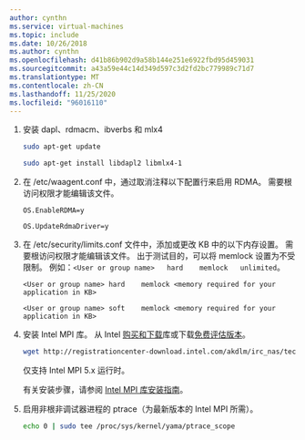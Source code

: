 ```yaml
---
author: cynthn
ms.service: virtual-machines
ms.topic: include
ms.date: 10/26/2018
ms.author: cynthn
ms.openlocfilehash: d41b86b902d9a58b144e251e6922fbd95d459031
ms.sourcegitcommit: a43a59e44c14d349d597c3d2fd2bc779989c71d7
ms.translationtype: MT
ms.contentlocale: zh-CN
ms.lasthandoff: 11/25/2020
ms.locfileid: "96016110"
---
```

1. 安装 dapl、rdmacm、ibverbs 和 mlx4

   ```bash
   sudo apt-get update

   sudo apt-get install libdapl2 libmlx4-1

   ```

2. 在 /etc/waagent.conf 中，通过取消注释以下配置行来启用 RDMA。 需要根访问权限才能编辑该文件。
  
   ```
   OS.EnableRDMA=y

   OS.UpdateRdmaDriver=y
   ```

3. 在 /etc/security/limits.conf 文件中，添加或更改 KB 中的以下内存设置。 需要根访问权限才能编辑该文件。 出于测试目的，可以将 memlock 设置为不受限制。 例如：`<User or group name>   hard    memlock   unlimited`。

   ```
   <User or group name> hard    memlock <memory required for your application in KB>

   <User or group name> soft    memlock <memory required for your application in KB>
   ```
  
4. 安装 Intel MPI 库。 从 Intel [购买和下载](https://software.intel.com/intel-mpi-library/)库或下载[免费评估版本](https://registrationcenter.intel.com/en/forms/?productid=1740)。

   ```bash
   wget http://registrationcenter-download.intel.com/akdlm/irc_nas/tec/9278/l_mpi_p_5.1.3.223.tgz
   ```
 
   仅支持 Intel MPI 5.x 运行时。
 
   有关安装步骤，请参阅 [Intel MPI 库安装指南](https://registrationcenter-download.intel.com/akdlm/irc_nas/1718/INSTALL.html?lang=en&fileExt=.html)。

5. 启用非根非调试器进程的 ptrace（为最新版本的 Intel MPI 所需）。
 
   ```bash
   echo 0 | sudo tee /proc/sys/kernel/yama/ptrace_scope
   ```
